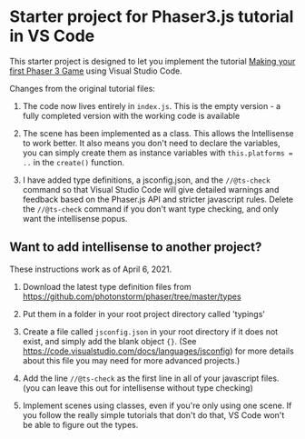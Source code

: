 # Starter project for Phaser3.js tutorial in VS Code

This starter project is designed to let you implement the tutorial [Making your first Phaser 3 Game](http://phaser.io/tutorials/making-your-first-phaser-3-game/part1) using Visual Studio Code. 

Changes from the original tutorial files:

1) The code now lives entirely in `index.js`. This is the empty version - a fully completed version with the working code is available 

2) The scene has been implemented as a class. This allows the Intellisense to work better. It also means you don't need to declare the variables, you can simply create them as instance variables with `this.platforms = ..` in the `create()` function.
   
3) I have added type definitions, a jsconfig.json, and the `//@ts-check` command so that Visual Studio Code will give detailed warnings and feedback based on the Phaser.js API and stricter javascript rules. Delete the `//@ts-check` command if you don't want type checking, and only want the intellisense popus.


## Want to add intellisense to another project?

These instructions work as of April 6, 2021.

1) Download the latest type definition files from https://github.com/photonstorm/phaser/tree/master/types

2) Put them in a folder in your root project directory called 'typings'

3) Create a file called `jsconfig.json` in your root directory if it does not exist, and simply add the blank object `{}`. (See https://code.visualstudio.com/docs/languages/jsconfig) for more details about this file you may need for more advanced projects.)

4) Add the line `//@ts-check` as the first line in all of your javascript files. (you can leave this out for intellisense without type checking)

5) Implement scenes using classes, even if you're only using one scene. If you follow the really simple tutorials that don't do that, VS Code won't be able to figure out the types.

